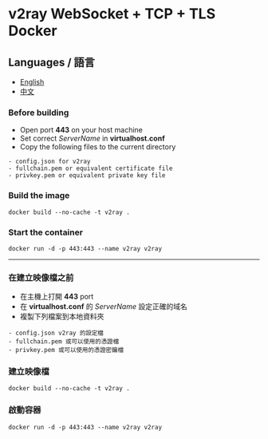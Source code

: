 # v2ray WebSocket + TCP + TLS Docker
## Languages / 語言
- <a href=https://github.com/nickchen120235/v2ray_ws_tcp_tls_docker#before-building>English</a>
- <a href>中文</a>
### Before building
- Open port **443** on your host machine
- Set correct *ServerName* in **virtualhost.conf**
- Copy the following files to the current directory
```
- config.json for v2ray
- fullchain.pem or equivalent certificate file
- privkey.pem or equivalent private key file
```
### Build the image
```
docker build --no-cache -t v2ray .
```
### Start the container
```
docker run -d -p 443:443 --name v2ray v2ray
```
---
### 在建立映像檔之前
- 在主機上打開 **443** port
- 在 **virtualhost.conf** 的 *ServerName* 設定正確的域名
- 複製下列檔案到本地資料夾
```
- config.json v2ray 的設定檔
- fullchain.pem 或可以使用的憑證檔
- privkey.pem 或可以使用的憑證密鑰檔
```
### 建立映像檔
```
docker build --no-cache -t v2ray .
```
### 啟動容器
```
docker run -d -p 443:443 --name v2ray v2ray
```